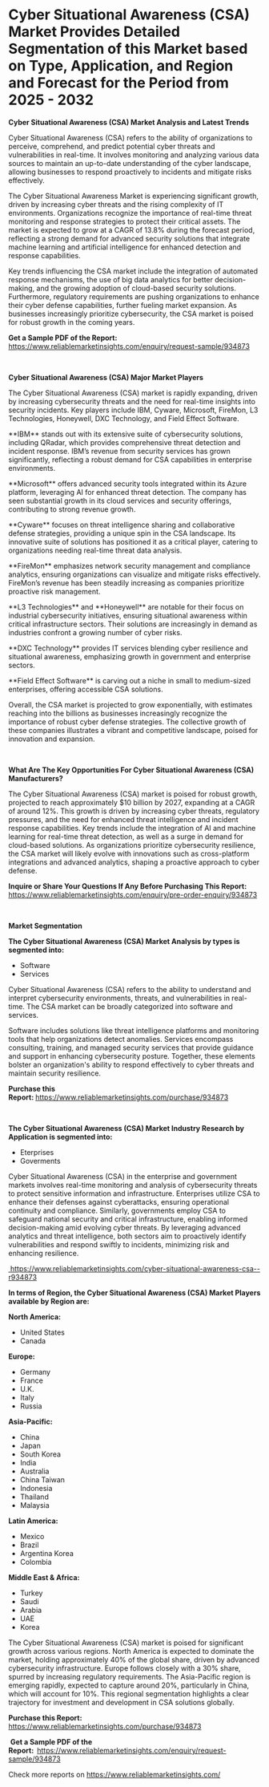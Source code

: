 <p><h1>Cyber Situational Awareness (CSA) Market Provides Detailed Segmentation of this Market based on Type, Application, and Region and Forecast for the Period from 2025 - 2032</h1></p><p><strong>Cyber Situational Awareness (CSA) Market Analysis and Latest Trends</strong></p>
<p><p>Cyber Situational Awareness (CSA) refers to the ability of organizations to perceive, comprehend, and predict potential cyber threats and vulnerabilities in real-time. It involves monitoring and analyzing various data sources to maintain an up-to-date understanding of the cyber landscape, allowing businesses to respond proactively to incidents and mitigate risks effectively.</p><p>The Cyber Situational Awareness Market is experiencing significant growth, driven by increasing cyber threats and the rising complexity of IT environments. Organizations recognize the importance of real-time threat monitoring and response strategies to protect their critical assets. The market is expected to grow at a CAGR of 13.8% during the forecast period, reflecting a strong demand for advanced security solutions that integrate machine learning and artificial intelligence for enhanced detection and response capabilities.</p><p>Key trends influencing the CSA market include the integration of automated response mechanisms, the use of big data analytics for better decision-making, and the growing adoption of cloud-based security solutions. Furthermore, regulatory requirements are pushing organizations to enhance their cyber defense capabilities, further fueling market expansion. As businesses increasingly prioritize cybersecurity, the CSA market is poised for robust growth in the coming years.</p></p>
<p><strong>Get a Sample PDF of the Report:&nbsp;</strong> <a href="https://www.reliablemarketinsights.com/enquiry/request-sample/934873?utm_campaign=3036&utm_medium=2&utm_source=Github&utm_content=ia&utm_term=11032025&utm_id=cyber-situational-awareness-csa">https://www.reliablemarketinsights.com/enquiry/request-sample/934873</a></p>
<p>&nbsp;</p>
<p><strong>Cyber Situational Awareness (CSA) Major Market Players</strong></p>
<p><p>The Cyber Situational Awareness (CSA) market is rapidly expanding, driven by increasing cybersecurity threats and the need for real-time insights into security incidents. Key players include IBM, Cyware, Microsoft, FireMon, L3 Technologies, Honeywell, DXC Technology, and Field Effect Software.</p><p>**IBM** stands out with its extensive suite of cybersecurity solutions, including QRadar, which provides comprehensive threat detection and incident response. IBM’s revenue from security services has grown significantly, reflecting a robust demand for CSA capabilities in enterprise environments.</p><p>**Microsoft** offers advanced security tools integrated within its Azure platform, leveraging AI for enhanced threat detection. The company has seen substantial growth in its cloud services and security offerings, contributing to strong revenue growth.</p><p>**Cyware** focuses on threat intelligence sharing and collaborative defense strategies, providing a unique spin in the CSA landscape. Its innovative suite of solutions has positioned it as a critical player, catering to organizations needing real-time threat data analysis.</p><p>**FireMon** emphasizes network security management and compliance analytics, ensuring organizations can visualize and mitigate risks effectively. FireMon’s revenue has been steadily increasing as companies prioritize proactive risk management.</p><p>**L3 Technologies** and **Honeywell** are notable for their focus on industrial cybersecurity initiatives, ensuring situational awareness within critical infrastructure sectors. Their solutions are increasingly in demand as industries confront a growing number of cyber risks.</p><p>**DXC Technology** provides IT services blending cyber resilience and situational awareness, emphasizing growth in government and enterprise sectors. </p><p>**Field Effect Software** is carving out a niche in small to medium-sized enterprises, offering accessible CSA solutions.</p><p>Overall, the CSA market is projected to grow exponentially, with estimates reaching into the billions as businesses increasingly recognize the importance of robust cyber defense strategies. The collective growth of these companies illustrates a vibrant and competitive landscape, poised for innovation and expansion.</p></p>
<p>&nbsp;</p>
<p><strong>What Are The Key Opportunities For Cyber Situational Awareness (CSA) Manufacturers?</strong></p>
<p><p>The Cyber Situational Awareness (CSA) market is poised for robust growth, projected to reach approximately $10 billion by 2027, expanding at a CAGR of around 12%. This growth is driven by increasing cyber threats, regulatory pressures, and the need for enhanced threat intelligence and incident response capabilities. Key trends include the integration of AI and machine learning for real-time threat detection, as well as a surge in demand for cloud-based solutions. As organizations prioritize cybersecurity resilience, the CSA market will likely evolve with innovations such as cross-platform integrations and advanced analytics, shaping a proactive approach to cyber defense.</p></p>
<p><strong>Inquire or Share Your Questions If Any Before Purchasing This Report:</strong> <a href="https://www.reliablemarketinsights.com/enquiry/pre-order-enquiry/934873?utm_campaign=3036&utm_medium=2&utm_source=Github&utm_content=ia&utm_term=11032025&utm_id=cyber-situational-awareness-csa">https://www.reliablemarketinsights.com/enquiry/pre-order-enquiry/934873</a></p>
<p>&nbsp;</p>
<p><strong>Market Segmentation</strong></p>
<p><strong>The Cyber Situational Awareness (CSA) Market Analysis by types is segmented into:</strong></p>
<p><ul><li>Software</li><li>Services</li></ul></p>
<p><p>Cyber Situational Awareness (CSA) refers to the ability to understand and interpret cybersecurity environments, threats, and vulnerabilities in real-time. The CSA market can be broadly categorized into software and services. </p><p>Software includes solutions like threat intelligence platforms and monitoring tools that help organizations detect anomalies. Services encompass consulting, training, and managed security services that provide guidance and support in enhancing cybersecurity posture. Together, these elements bolster an organization's ability to respond effectively to cyber threats and maintain security resilience.</p></p>
<p><strong>Purchase this Report:&nbsp;</strong><a href="https://www.reliablemarketinsights.com/purchase/934873?utm_campaign=3036&utm_medium=2&utm_source=Github&utm_content=ia&utm_term=11032025&utm_id=cyber-situational-awareness-csa">https://www.reliablemarketinsights.com/purchase/934873</a></p>
<p>&nbsp;</p>
<p><strong>The Cyber Situational Awareness (CSA) Market Industry Research by Application is segmented into:</strong></p>
<p><ul><li>Eterprises</li><li>Goverments</li></ul></p>
<p><p>Cyber Situational Awareness (CSA) in the enterprise and government markets involves real-time monitoring and analysis of cybersecurity threats to protect sensitive information and infrastructure. Enterprises utilize CSA to enhance their defenses against cyberattacks, ensuring operational continuity and compliance. Similarly, governments employ CSA to safeguard national security and critical infrastructure, enabling informed decision-making amid evolving cyber threats. By leveraging advanced analytics and threat intelligence, both sectors aim to proactively identify vulnerabilities and respond swiftly to incidents, minimizing risk and enhancing resilience.</p></p>
<p><a href="https://www.reliablemarketinsights.com/cyber-situational-awareness-csa--r934873?utm_campaign=3036&utm_medium=2&utm_source=Github&utm_content=ia&utm_term=11032025&utm_id=cyber-situational-awareness-csa">&nbsp;https://www.reliablemarketinsights.com/cyber-situational-awareness-csa--r934873</a></p>
<p><strong>In terms of Region, the Cyber Situational Awareness (CSA) Market Players available by Region are:</strong></p>
<p>
    <p> <strong> North America: </strong>
        <ul>
            <li>United States</li>
            <li>Canada</li>
        </ul>
        </p> 
    <p> <strong> Europe: </strong>
        <ul>
            <li>Germany</li>
            <li>France</li>
            <li>U.K.</li>
            <li>Italy</li>
            <li>Russia</li>
        </ul>
        </p> 
    <p> <strong> Asia-Pacific: </strong>
        <ul>
            <li>China</li>
            <li>Japan</li>
            <li>South Korea</li>
            <li>India</li>
            <li>Australia</li>
            <li>China Taiwan</li>
            <li>Indonesia</li>
            <li>Thailand</li>
            <li>Malaysia</li>
        </ul>
        </p> 
    <p> <strong> Latin America: </strong>
        <ul>
            <li>Mexico</li>
            <li>Brazil</li>
            <li>Argentina Korea</li>
            <li>Colombia</li>
        </ul>
        </p> 
    <p> <strong> Middle East & Africa: </strong>
        <ul>
            <li>Turkey</li>
            <li>Saudi</li>
            <li>Arabia</li>
            <li>UAE</li>
            <li>Korea</li>
        </ul>
    </p>
    </p>
<p><p>The Cyber Situational Awareness (CSA) market is poised for significant growth across various regions. North America is expected to dominate the market, holding approximately 40% of the global share, driven by advanced cybersecurity infrastructure. Europe follows closely with a 30% share, spurred by increasing regulatory requirements. The Asia-Pacific region is emerging rapidly, expected to capture around 20%, particularly in China, which will account for 10%. This regional segmentation highlights a clear trajectory for investment and development in CSA solutions globally.</p></p>
<p><strong>Purchase this Report: </strong><a href="https://www.reliablemarketinsights.com/purchase/934873?utm_campaign=3036&utm_medium=2&utm_source=Github&utm_content=ia&utm_term=11032025&utm_id=cyber-situational-awareness-csa">https://www.reliablemarketinsights.com/purchase/934873</a></p>
<p>&nbsp;<strong>Get a Sample PDF of the Report:&nbsp;&nbsp;</strong><a href="https://www.reliablemarketinsights.com/enquiry/request-sample/934873?utm_campaign=3036&utm_medium=2&utm_source=Github&utm_content=ia&utm_term=11032025&utm_id=cyber-situational-awareness-csa">https://www.reliablemarketinsights.com/enquiry/request-sample/934873</a></p>
<p><strong></strong></p>
<p>Check more reports on <a href="https://www.reliablemarketinsights.com/?utm_campaign=3036&utm_medium=2&utm_source=Github&utm_content=ia&utm_term=11032025&utm_id=cyber-situational-awareness-csa">https://www.reliablemarketinsights.com/</a></p>